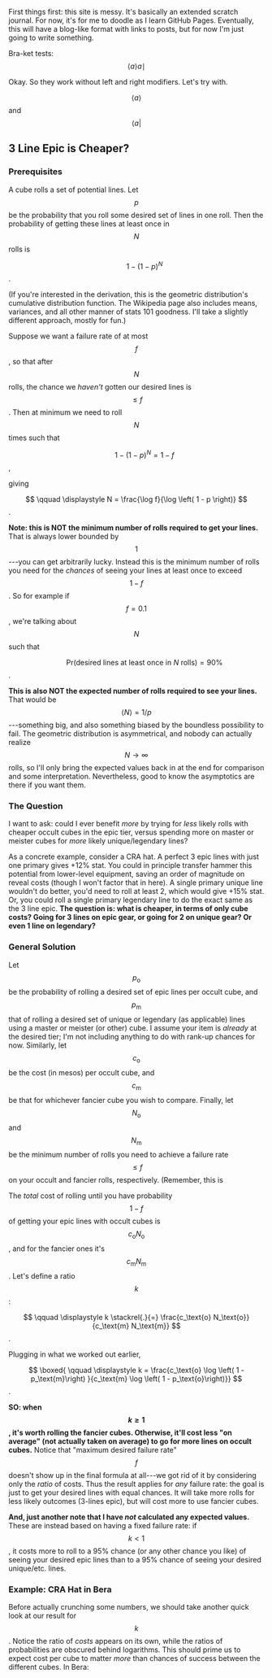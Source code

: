 <script type="text/javascript" async
  src="https://cdnjs.cloudflare.com/ajax/libs/mathjax/2.7.2/MathJax.js?config=TeX-MML-AM_CHTML">
</script>

First things first: this site is messy. It's basically an extended scratch journal. For now, it's for me to doodle as I learn GitHub Pages. Eventually, this will have a blog-like format with links to posts, but for now I'm just going to write something.

Bra-ket tests: $$\langle a \rangle a \mid$$

Okay. So they work without left and right modifiers. Let's try with.

$$ \left \langle a \right \rangle $$ and $$ \left \langle a \right | $$

## 3 Line Epic is Cheaper?

### Prerequisites
A cube rolls a set of potential lines. Let $$p$$ be the probability that you roll some desired set of lines in one roll. Then the probability of getting these lines at least once in $$N$$ rolls is

$$
\qquad \displaystyle 1 - \left( 1 - p \right)^N
$$.

(If you're interested in the derivation, this is the geometric distribution's cumulative distribution function. The Wikipedia page also includes means, variances, and all other manner of stats 101 goodness. I'll take a slightly different approach, mostly for fun.)

Suppose we want a failure rate of at most $$f$$, so that after $$N$$ rolls, the chance we *haven't* gotten our desired lines is $$\leq f$$. Then at minimum we need to roll $$N$$ times such that

$$
\qquad \displaystyle 1 - \left( 1 - p \right)^N = 1 - f
$$,

giving

$$
\qquad \displaystyle N = \frac{\log f}{\log \left( 1 - p \right)}
$$.

**Note: this is NOT the minimum number of rolls required to get your lines.** That is always lower bounded by $$1$$---you can get arbitrarily lucky. Instead this is the minimum number of rolls you need for the *chances* of seeing your lines at least once to exceed $$1 - f$$. So for example if $$f = 0.1$$, we're talking about $$N$$ such that

$$\qquad \displaystyle \mathrm{Pr} \left( \text{desired lines at least once in } N \text{ rolls} \right) = 90 \%$$. 

**This is also NOT the expected number of rolls required to see your lines.** That would be $$\left \langle N \right \rangle = 1/p $$---something big, and also something biased by the boundless possibility to fail. The geometric distribution is asymmetrical, and nobody can actually realize $$N \to \infty$$ rolls, so I'll only bring the expected values back in at the end for comparison and some interpretation. Nevertheless, good to know the asymptotics are there if you want them.

### The Question
I want to ask: could I ever benefit *more* by trying for *less* likely rolls with cheaper occult cubes in the epic tier, versus spending more on master or meister cubes for *more* likely unique/legendary lines?

As a concrete example, consider a CRA hat. A perfect 3 epic lines with just one primary gives +12% stat. You could in principle transfer hammer this potential from lower-level equipment, saving an order of magnitude on reveal costs (though I won't factor that in here). A single primary unique line wouldn't do better, you'd need to roll at least 2, which would give +15% stat. Or, you could roll a single primary legendary line to do the exact same as the 3 line epic. **The question is: what is cheaper, in terms of only cube costs? Going for 3 lines on epic gear, or going for 2 on unique gear? Or even 1 line on legendary?**

### General Solution
Let $$p_\text{o}$$ be the probability of rolling a desired set of epic lines per occult cube, and $$p_\text{m}$$ that of rolling a desired set of unique or legendary (as applicable) lines using a master or meister (or other) cube. I assume your item is *already* at the desired tier; I'm not including anything to do with rank-up chances for now. Similarly, let $$c_\text{o}$$ be the cost (in mesos) per occult cube, and $$c_\text{m}$$ be that for whichever fancier cube you wish to compare. Finally, let $$N_\text{o}$$ and $$N_\text{m}$$ be the minimum number of rolls you need to achieve a failure rate $$\leq f$$ on your occult and fancier rolls, respectively. (Remember, this is 

The *total* cost of rolling until you have probability $$1 - f$$ of getting your epic lines with occult cubes is $$ c_\text{o} N_\text{o}$$, and for the fancier ones it's $$ c_\text{m} N_\text{m}$$. Let's define a ratio $$k$$:

$$
\qquad \displaystyle k \stackrel{.}{=} \frac{c_\text{o} N_\text{o}}{c_\text{m} N_\text{m}}
$$.

Plugging in what we worked out earlier,

$$
\boxed{ \qquad \displaystyle k = \frac{c_\text{o} \log \left( 1 - p_\text{m}\right) }{c_\text{m} \log \left( 1 - p_\text{o}\right)}}
$$.

**SO: when $$k \geq 1$$, it's worth rolling the fancier cubes. Otherwise, it'll cost less "on average" (not actually taken on average) to go for more lines on occult cubes.** Notice that "maximum desired failure rate" $$f$$ doesn't show up in the final formula at all---we got rid of it by considering only the *ratio* of costs. Thus the result applies for *any* failure rate: the goal is just to get your desired lines with equal chances. It will take more rolls for less likely outcomes (3-lines epic), but will cost more to use fancier cubes. 

**And, just another note that I have *not* calculated any expected values.** These are instead based on having a fixed failure rate: if $$k < 1$$, it costs more to roll to a 95% chance (or any other chance you like) of seeing your desired epic lines than to a 95% chance of seeing your desired unique/etc. lines.

### Example: CRA Hat in Bera
Before actually crunching some numbers, we should take another quick look at our result for $$k$$. Notice the ratio of *costs* appears on its own, while the ratios of probabilities are obscured behind logarithms. This should prime us to expect cost per cube to matter *more* than chances of success between the different cubes. In Bera:
